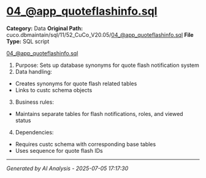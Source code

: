 # 04_@app_quoteflashinfo.sql

**Category:** Data
**Original Path:** cuco.dbmaintain/sql/11/52_CuCo_V20.05/04_@app_quoteflashinfo.sql
**File Type:** SQL script

04_@app_quoteflashinfo.sql
1. Purpose: Sets up database synonyms for quote flash notification system
2. Data handling:
- Creates synonyms for quote flash related tables
- Links to custc schema objects
3. Business rules:
- Maintains separate tables for flash notifications, roles, and viewed status
4. Dependencies:
- Requires custc schema with corresponding base tables
- Uses sequence for quote flash IDs

---
*Generated by AI Analysis - 2025-07-05 17:17:30*
